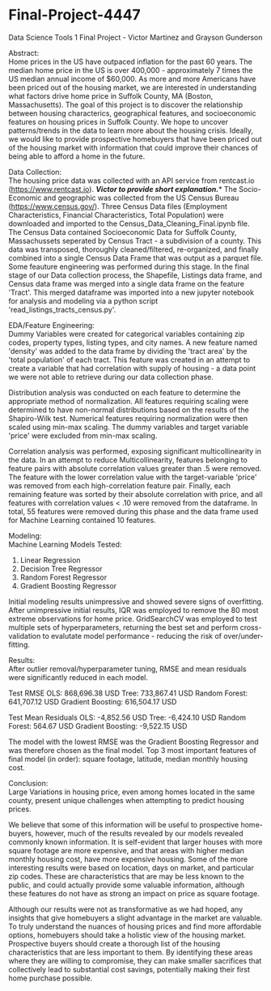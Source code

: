 # Final-Project-4447
Data Science Tools 1 Final Project - Victor Martinez and Grayson Gunderson

Abstract:  
Home prices in the US have outpaced inflation for the past 60 years. The median home price in the US is over 400,000 - approximately 7 times the US median annual income of $60,000. As more and more Americans have been priced out of the housing market, we are interested in understanding what factors drive home price in Suffolk County, MA (Boston, Massachusetts). The goal of this project is to discover the relationship between housing characterics, geographical features, and socioeconomic features on housing prices in Suffolk County. We hope to uncover patterns/trends in the data to learn more about the housing crisis. Ideally, we would like to provide prospective homebuyers that have been priced out of the housing market with information that could improve their chances of being able to afford a home in the future.

Data Collection:  
The housing price data was collected with an API service from rentcast.io (https://www.rentcast.io). ***Victor to provide short explanation.****
The Socio-Economic and geographic was collected from the US Census Bureau (https://www.census.gov/). Three Census Data files (Employment Characteristics, Financial Characteristics, Total Population)  were downloaded and imported to the Census_Data_Cleaning_Final.ipynb file. The Census Data contained Socioeconomic Data for Suffolk County, Massachussets seperated by Census Tract - a subdivision of a county. This data was transposed, thoroughly cleaned/filtered, re-organized, and finally combined into a single Census Data Frame that was output as a parquet file. Some feauture engineering was performed during this stage. In the final stage of our Data collection process, the Shapefile, Listings data frame, and Census data frame was merged into a single data frame on the feature 'Tract'. This merged dataframe was imported into a new jupyter notebook for analysis and modeling via a python script 'read_listings_tracts_census.py'.

EDA/Feature Engineering:  
Dummy Variables were created for categorical variables containing zip codes, property types, listing types, and city names. A new feature named 'density' was added to the data frame by dividing the 'tract area' by the 'total population' of each tract. This feature was created in an attempt to create a variable that had correlation with supply of housing - a data point we were not able to retrieve during our data collection phase.

Distribution analysis was conducted on each feature to determine the appropriate method of normalization. All features requiring scaling were determined to have non-normal distributions based on the results of the Shapiro-Wilk test. Numerical features requiring normalization were then scaled using min-max scaling. The dummy variables and target variable 'price' were excluded from min-max scaling.

Correlation analysis was performed, exposing significant multicollinearity in the data. In an attempt to reduce Multicollinearity, features belonging to feature pairs with absolute correlation values greater than .5 were removed. The feature with the lower correlation value with the target-variable 'price' was removed from each high-correlation feature pair. Finally, each remaining feature was sorted by their absolute correlation with price, and all features with correlation values < .10 were removed from the dataframe. In total, 55 features were removed during this phase and the data frame used for Machine Learning contained 10 features.

Modeling:  
Machine Learning Models Tested:
1. Linear Regression
2. Decision Tree Regressor
3. Random Forest Regressor
4. Gradient Boosting Regressor

Initial modeling results unimpressive and showed severe signs of overfitting. After unimpressive initial results, IQR was employed to remove the 80 most extreme observations for home price. GridSearchCV was employed to test multiple sets of hyperparameters, returning the best set and perform cross-validation to evalutate model performance - reducing the risk of over/under-fitting.

Results:  
After outlier removal/hyperparameter tuning, RMSE and mean residuals were significantly reduced in each model. 

Test RMSE
OLS: 868,696.38 USD
Tree: 733,867.41 USD
Random Forest: 641,707.12 USD
Gradient Boosting: 616,504.17 USD

Test Mean Residuals
OLS: -4,852.56 USD
Tree: -6,424.10 USD
Random Forest: 564.67 USD
Gradient Boosting: -9,522.15 USD

The model with the lowest RMSE was the Gradient Boosting Regressor and was therefore chosen as the final model. Top 3 most important features of final model (in order): square footage, latitude, median monthly housing cost.


Conclusion:  
Large Variations in housing price, even among homes located in the same county, present unique challenges when attempting to predict housing prices.

We believe that some of this information will be useful to prospective home-buyers, however, much of the results revealed by our models revealed commonly known information. It is self-evident that larger houses with more square footage are more expensive, and that areas with higher median monthly housing cost, have more expensive housing. Some of the more interesting results were based on location, days on market, and particular zip codes. These are characteristics that are may be less known to the public, and could actually provide some valuable information, although these features do not have as strong an impact on price as square footage.

Although our results were not as transformative as we had hoped, any insights that give homebuyers a slight advantage in the market are valuable. To truly understand the nuances of housing prices and find more affordable options, homebuyers should take a holistic view of the housing market. Prospective buyers should create a thorough list of the housing characteristics that are less important to them. By identifying these areas where they are willing to compromise, they can make smaller sacrifices that collectively lead to substantial cost savings, potentially making their first home purchase possible.
